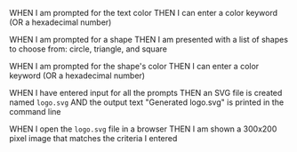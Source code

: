 WHEN I am prompted for the text color
THEN I can enter a color keyword (OR a hexadecimal number)


WHEN I am prompted for a shape
THEN I am presented with a list of shapes to choose from: circle, triangle, and square


WHEN I am prompted for the shape's color
THEN I can enter a color keyword (OR a hexadecimal number)


WHEN I have entered input for all the prompts
THEN an SVG file is created named `logo.svg`
AND the output text "Generated logo.svg" is printed in the command line


WHEN I open the `logo.svg` file in a browser
THEN I am shown a 300x200 pixel image that matches the criteria I entered